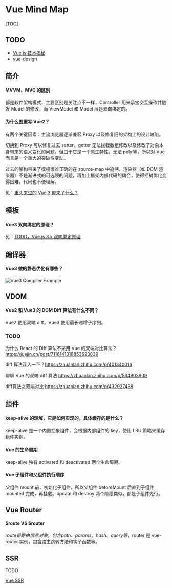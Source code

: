 # Vue Mind Map

[TOC]

## TODO

* [Vue.js 技术揭秘](https://www.zhihu.com/question/390956688/answer/1184696066)
* [vue-design](https://github.com/HcySunYang/vue-design/blob/elegant/docs/art/1start-learn.md)

## 简介

#### MVVM、MVC 的区别

都是软件架构模式，主要区别是关注点不一样，Controller 用来承接交互操作并触发 Model 的修改，而 ViewModel 和 Model 层是双向绑定的。

#### 为什么要重写 Vue2？

有两个关键因素：主流浏览器逐渐兼容 Proxy 以及修复旧的架构上的设计缺陷。

切换到 Proxy 可以修复过去 setter、getter 无法拦截数组修改以及修改了对象本身带来的语义变化的问题，但由于它是一个原生特性，无法 polyfill，所以对 Vue 而言是一个重大的突破性变动。

过去的架构带来了模板很难正确的在 source-map 中追溯、渲染器（如 DOM 渲染器）不是渐进式的可选项的问题，再加上框架内部代码的耦合，使得摇树优化变得困难，代码也不便理解。

见：[重头来过的 Vue 3 带来了什么？](https://zhuanlan.zhihu.com/p/147022323)

## 模板

#### Vue3 双向绑定的原理？

见：[TODO，Vue.js 3.x 双向绑定原理](https://segmentfault.com/a/1190000041716718)

## 编译器

#### Vue3 做的静态优化有哪些？

![Vue3 Compiler Example](https://mgear-image.oss-cn-shanghai.aliyuncs.com/image/other/20220628022452.png)

## VDOM

#### Vue2 和 Vue3 的 DOM Diff 算法有什么不同？

Vue2 使用双端 diff，Vue3 使用最长递增子序列。

### TODO

为什么 React 的 Diff 算法不采用 Vue 的双端对比算法？https://juejin.cn/post/7116141318853623839

diff 算法深入一下？https://zhuanlan.zhihu.com/p/401340016

聊聊 Vue 的双端 diff 算法 https://zhuanlan.zhihu.com/p/534903909

diff算法之双端对比 https://zhuanlan.zhihu.com/p/432927438

## 组件

#### keep-alive 的理解，它是如何实现的，具体缓存的是什么？

keep-alive 是一个内置抽象组件，会根据内部组件的 key，使用 LRU 策略来缓存组件实例。

#### Vue 的生命周期

keep-alive 独有 activated 和 deactivated 两个生命周期。

#### Vue 子组件和父组件执行顺序

父组件 mount 前，初始化子组件，所以父组件 beforeMount 后直到子组件 mounted 完成，再挂载。update 和 destroy 两个阶段类似，都是子组件先行。

## Vue Router

#### \$route VS \$router

$route 是路由信息对象，包含 path、params、hash、query 等，$router 是 vue-router 实例，包含路由跳转方法和钩子函数等。

## SSR

TODO

[Vue SSR](https://vuejs.org/guide/scaling-up/ssr.html)